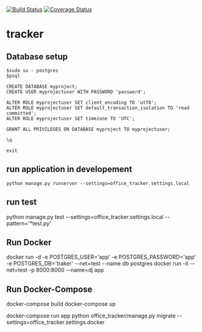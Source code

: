 [![Build Status](https://travis-ci.org/tanvir002700/tracker.svg?branch=master)](https://travis-ci.org/tanvir002700/tracker)
[![Coverage Status](https://coveralls.io/repos/github/tanvir002700/tracker/badge.svg?branch=master)](https://coveralls.io/github/tanvir002700/tracker?branch=master)
# tracker

## Database setup
```
$sudo su - postgres
$psql

CREATE DATABASE myproject;
CREATE USER myprojectuser WITH PASSWORD 'password';

ALTER ROLE myprojectuser SET client_encoding TO 'utf8';
ALTER ROLE myprojectuser SET default_transaction_isolation TO 'read committed';
ALTER ROLE myprojectuser SET timezone TO 'UTC';

GRANT ALL PRIVILEGES ON DATABASE myproject TO myprojectuser;

\q

exit
```
## run application in developement
```
python manage.py runserver --settings=office_tracker.settings.local
```
## run test
python manage.py test --settings=office_tracker.settings.local --pattern='*test.py'

## Run Docker

docker run -d -e POSTGRES_USER='app' -e POSTGRES_PASSWORD='app' -e POSTGRES_DB='traker' --net=test --name db postgres
docker run -it --net=test -p 8000:8000 --name=dj app

## Run Docker-Compose

docker-compose build
docker-compose up

docker-compose run app python office_tracker/manage.py migrate --settings=office_tracker.settings.docker
